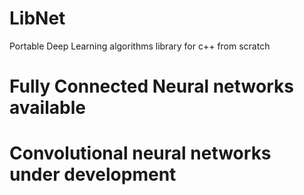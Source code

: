 # LibNet
Portable Deep Learning algorithms library for c++ from scratch 

# Fully Connected Neural networks available

# Convolutional neural networks under development
